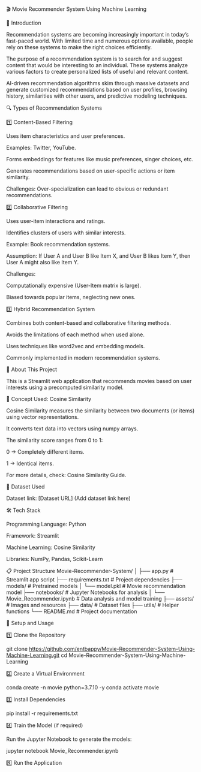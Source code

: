 🎬 Movie Recommender System Using Machine Learning

📌 Introduction

Recommendation systems are becoming increasingly important in today’s fast-paced world. With limited time and numerous options available, people rely on these systems to make the right choices efficiently.

The purpose of a recommendation system is to search for and suggest content that would be interesting to an individual. These systems analyze various factors to create personalized lists of useful and relevant content.

AI-driven recommendation algorithms skim through massive datasets and generate customized recommendations based on user profiles, browsing history, similarities with other users, and predictive modeling techniques.

🔍 Types of Recommendation Systems

1️⃣ Content-Based Filtering

Uses item characteristics and user preferences.

Examples: Twitter, YouTube.

Forms embeddings for features like music preferences, singer choices, etc.

Generates recommendations based on user-specific actions or item similarity.

Challenges: Over-specialization can lead to obvious or redundant recommendations.

2️⃣ Collaborative Filtering

Uses user-item interactions and ratings.

Identifies clusters of users with similar interests.

Example: Book recommendation systems.

Assumption: If User A and User B like Item X, and User B likes Item Y, then User A might also like Item Y.

Challenges:

Computationally expensive (User-Item matrix is large).

Biased towards popular items, neglecting new ones.

3️⃣ Hybrid Recommendation System

Combines both content-based and collaborative filtering methods.

Avoids the limitations of each method when used alone.

Uses techniques like word2vec and embedding models.

Commonly implemented in modern recommendation systems.

📌 About This Project

This is a Streamlit web application that recommends movies based on user interests using a precomputed similarity model.

🔹 Concept Used: Cosine Similarity

Cosine Similarity measures the similarity between two documents (or items) using vector representations.

It converts text data into vectors using numpy arrays.

The similarity score ranges from 0 to 1:

0 → Completely different items.

1 → Identical items.

For more details, check: Cosine Similarity Guide.

📂 Dataset Used

Dataset link: [Dataset URL] (Add dataset link here)

🛠️ Tech Stack

Programming Language: Python

Framework: Streamlit

Machine Learning: Cosine Similarity

Libraries: NumPy, Pandas, Scikit-Learn

📋 Project Structure
Movie-Recommender-System/
│
├── app.py                      # Streamlit app script
├── requirements.txt             # Project dependencies
├── models/                      # Pretrained models
│   └── model.pkl                # Movie recommendation model
├── notebooks/                   # Jupyter Notebooks for analysis
│   └── Movie_Recommender.ipynb   # Data analysis and model training
├── assets/                      # Images and resources
├── data/                        # Dataset files
├── utils/                       # Helper functions
└── README.md                    # Project documentation

🚀 Setup and Usage

1️⃣ Clone the Repository

git clone https://github.com/entbappy/Movie-Recommender-System-Using-Machine-Learning.git
cd Movie-Recommender-System-Using-Machine-Learning

2️⃣ Create a Virtual Environment

conda create -n movie python=3.7.10 -y
conda activate movie

3️⃣ Install Dependencies

pip install -r requirements.txt

4️⃣ Train the Model (if required)

Run the Jupyter Notebook to generate the models:

jupyter notebook Movie_Recommender.ipynb

5️⃣ Run the Application
